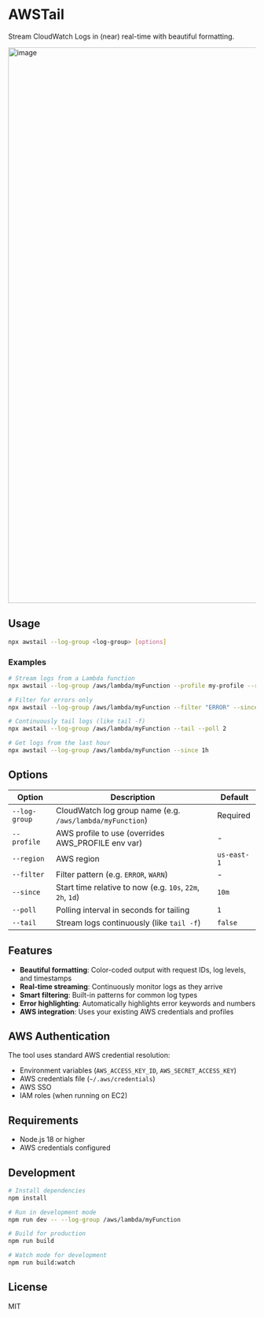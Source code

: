 # AWSTail

Stream CloudWatch Logs in (near) real-time with beautiful formatting.

<img width="1128" alt="image" src="https://github.com/user-attachments/assets/aab9bec8-3ec4-4dc3-8cb0-72b7f4ca1024" />

## Usage

```bash
npx awstail --log-group <log-group> [options]
```

### Examples

```bash
# Stream logs from a Lambda function
npx awstail --log-group /aws/lambda/myFunction --profile my-profile --region us-east-1

# Filter for errors only
npx awstail --log-group /aws/lambda/myFunction --filter "ERROR" --since 30m

# Continuously tail logs (like tail -f)
npx awstail --log-group /aws/lambda/myFunction --tail --poll 2

# Get logs from the last hour
npx awstail --log-group /aws/lambda/myFunction --since 1h
```

## Options

| Option | Description | Default |
|--------|-------------|---------|
| `--log-group` | CloudWatch log group name (e.g. `/aws/lambda/myFunction`) | Required |
| `--profile` | AWS profile to use (overrides AWS_PROFILE env var) | - |
| `--region` | AWS region | `us-east-1` |
| `--filter` | Filter pattern (e.g. `ERROR`, `WARN`) | - |
| `--since` | Start time relative to now (e.g. `10s`, `22m`, `2h`, `1d`) | `10m` |
| `--poll` | Polling interval in seconds for tailing | `1` |
| `--tail` | Stream logs continuously (like `tail -f`) | `false` |

## Features

- **Beautiful formatting**: Color-coded output with request IDs, log levels, and timestamps
- **Real-time streaming**: Continuously monitor logs as they arrive
- **Smart filtering**: Built-in patterns for common log types
- **Error highlighting**: Automatically highlights error keywords and numbers
- **AWS integration**: Uses your existing AWS credentials and profiles

## AWS Authentication

The tool uses standard AWS credential resolution:
- Environment variables (`AWS_ACCESS_KEY_ID`, `AWS_SECRET_ACCESS_KEY`)
- AWS credentials file (`~/.aws/credentials`)
- AWS SSO
- IAM roles (when running on EC2)

## Requirements

- Node.js 18 or higher
- AWS credentials configured

## Development

```bash
# Install dependencies
npm install

# Run in development mode
npm run dev -- --log-group /aws/lambda/myFunction

# Build for production
npm run build

# Watch mode for development
npm run build:watch
```

## License

MIT 
